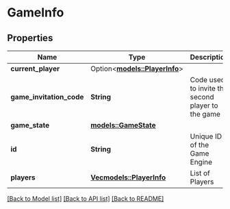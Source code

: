 # GameInfo

## Properties

Name | Type | Description | Notes
------------ | ------------- | ------------- | -------------
**current_player** | Option<[**models::PlayerInfo**](PlayerInfo.md)> |  | [optional]
**game_invitation_code** | **String** | Code used to invite the second player to the game | 
**game_state** | [**models::GameState**](GameState.md) |  | 
**id** | **String** | Unique ID of the Game Engine | 
**players** | [**Vec<models::PlayerInfo>**](PlayerInfo.md) | List of Players | 

[[Back to Model list]](../README.md#documentation-for-models) [[Back to API list]](../README.md#documentation-for-api-endpoints) [[Back to README]](../README.md)


